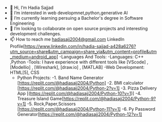 - 👋 Hi, I’m Hadia Sajjad
- 👀 I’m interested in web developmnet,python,generative AI
- 🌱 I’m currently learning persuing a Bachelor's degree in Software Engineering
- 💞️ I’m looking to collaborate on open source projects and interesting development challenges.
- 📫 How to reach me hadiasajj2004@gmail.com LinkedIn Profile[https://www.linkedin.com/in/hadia-sajjad-a428a6276?utm_source=share&utm_campaign=share_via&utm_content=profile&utm_medium=android_app]
-Languages And Tools:
-Languages: C++ ,Python 
-Tools: I have experience with different tools like [VScode] , [Modellio] , [Wireshark], [draw.io] , [MATLAB]
-Web Development: HTML[5], CSS
  - Python Projects:
  -1. Band Name Generator [https://replit.com/@hadiasajj2004/Python]
  -2. BMI calculator [https://replit.com/@hadiasajj2004/Python-2?v=1]
  -3. Pizza Delivery App [(https://replit.com/@hadiasajj2004/Python-10?v=1)]
  -4. Treasure Island Game[https://replit.com/@hadiasajj2004/Python-9?v=1]
  -5. Rock,Paper,Scissors [https://replit.com/@hadiasajj2004/Python-11?v=1]
  -6. Py Password Generator[https://replit.com/@hadiasajj2004/Python-12?v=1]
